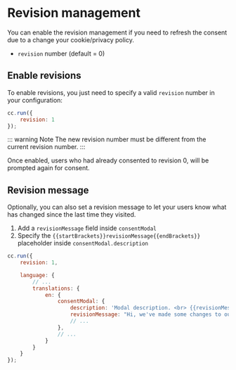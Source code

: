 # Revision management
You can enable the revision management if you need to refresh the consent due to a change your cookie/privacy policy.

- `revision` number (default = 0)

## Enable revisions
To enable revisions, you just need to specify a valid `revision` number in your configuration:
```javascript
cc.run({
    revision: 1
});
```

::: warning Note
The new revision number must be different from the current revision number.
:::

Once enabled, users who had already consented to revision 0, will be prompted again for consent.

## Revision message
Optionally, you can also set a revision message to let your users know what has changed since the last time they visited.

1. Add a `revisionMessage` field inside `consentModal`
2. Specify the `{{startBrackets}}revisionMessage{{endBrackets}}` placeholder inside `consentModal.description`

```javascript
cc.run({
    revision: 1,

    language: {
        // ...
        translations: {
            en: {
                consentModal: {
                    description: 'Modal description. <br> {{revisionMessage}}',
                    revisionMessage: "Hi, we've made some changes to our cookie policy since the last time you visited!",
                    // ...
                },
                // ...
            }
        }
    }
});
```

<script>
  export default {
    data() {
      return {
        startBrackets: "{{",
        endBrackets: "}}"
      }
    }
  }
</script>